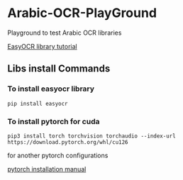 # Arabic-OCR-PlayGround
Playground to test Arabic OCR libraries


[EasyOCR library tutorial](https://www.jaided.ai/easyocr/tutorial/)


## Libs install Commands

### To install easyocr library
```shell
pip install easyocr

```

### To install pytorch for cuda
```shell
pip3 install torch torchvision torchaudio --index-url https://download.pytorch.org/whl/cu126
```
for another pytorch configurations

[pytorch installation manual](https://pytorch.org/get-started/locally/)